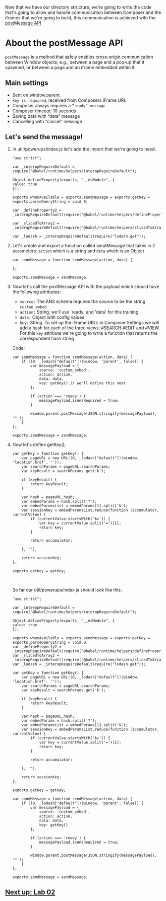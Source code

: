 
Now that we have our directory structure, we're going to write the code that's going to allow and handle communication between Composer and the iframes that we're going to build, this communication is achieved with the [postMessage API](https://developer.mozilla.org/en-US/docs/Web/API/Window/postMessage)

# About the postMessage API

`postMessage` is a method that safely enables cross-origin communication between Window objects; e.g., between a page and a pop-up that it spawned, or between a page and an iframe embedded within it

## Main settings
- Sent on window.parent.
- `Key is required`, received from Composers iFrame URL
- Composer always requires a `”ready” message`
- Composer timeout: 10 seconds
- Saving data with “data” message
- Cancelling with “cancel” message


## Let's send the message!

1. In util/powerups/index.js let's add the import that we're going to need.


    ```
    "use strict";

    var _interopRequireDefault = require("@babel/runtime/helpers/interopRequireDefault");

    Object.defineProperty(exports, "__esModule", {
    value: true
    });

    exports.whenAvailable = exports.sendMessage = exports.getKey = exports.parseQueryString = void 0;

    var _defineProperty2 = _interopRequireDefault(require("@babel/runtime/helpers/defineProperty"));

    var _slicedToArray2 = _interopRequireDefault(require("@babel/runtime/helpers/slicedToArray"));

    var _lodash = _interopRequireDefault(require("lodash.get"));
    ```

2. Let's create and export a function called sendMessage that takes in 2 parameters: `action` which is a string and `data` which is an Object

    ```
    var sendMessage = function sendMessage(action, data) {

    };

    exports.sendMessage = sendMessage;
    ```

3. Now let's call the postMessage API with the payload which should have the following attributes:

    -  `source:` The ANS schema requires the source to be the string `custom_embed`
    -   `action:` String, we'll use 'ready' and 'data' for this training
    -   `data:` Object with config values
    -   `key:`  String. To set up the iFrame URLs in Composer Settings we will add a hash for each of the three views: #SEARCH #EDIT and #VIEW. For this `key` attribute we're going to write a function that returns the correspondent hash string


    Code:

    ```
    var sendMessage = function sendMessage(action, data) {
        if ((0, _lodash["default"])(window, 'parent', false)) {
            var messagePayload = {
                source: 'custom_embed',
                action: action,
                data: data,
                key: getKey() // we'll define this next
            };

            if (action === 'ready') {
                messagePayload.isAnsRequired = true;
            }

            window.parent.postMessage(JSON.stringify(messagePayload), '*');
        }
    };

    exports.sendMessage = sendMessage;
    ```

    

4. Now let's define getKey();

    ```
    var getKey = function getKey() {
        var pageURL = new URL((0, _lodash["default"])(window, 'location.href', ''));
        var searchParams = pageURL.searchParams;
        var keyResult = searchParams.get('k');

        if (keyResult) {
            return keyResult;
        }

        var hash = pageURL.hash;
        var embedParams = hash.split('?');
        var embedParamsList = embedParams[1].split('&');
        var sessionKey = embedParamsList.reduce(function (accumulator, currentValue) {
            if (currentValue.startsWith('k=')) {
                var key = currentValue.split('=')[1];
                return key;
            }

            return accumulator;
        
        }, '');

        return sessionKey;
    };

    exports.getKey = getKey;
    ```


    &nbsp;

    So far our util/powerups/index.js should look like this:

    ```
    "use strict";

    var _interopRequireDefault = require("@babel/runtime/helpers/interopRequireDefault");

    Object.defineProperty(exports, "__esModule", {
    value: true
    });

    exports.whenAvailable = exports.sendMessage = exports.getKey = exports.parseQueryString = void 0;
    var _defineProperty2 = _interopRequireDefault(require("@babel/runtime/helpers/defineProperty"));
    var _slicedToArray2 = _interopRequireDefault(require("@babel/runtime/helpers/slicedToArray"));
    var _lodash = _interopRequireDefault(require("lodash.get"));

    var getKey = function getKey() {
        var pageURL = new URL((0, _lodash["default"])(window, 'location.href', ''));
        var searchParams = pageURL.searchParams;
        var keyResult = searchParams.get('k');

        if (keyResult) {
            return keyResult;
        }

        var hash = pageURL.hash;
        var embedParams = hash.split('?');
        var embedParamsList = embedParams[1].split('&');
        var sessionKey = embedParamsList.reduce(function (accumulator, currentValue) {
            if (currentValue.startsWith('k=')) {
                var key = currentValue.split('=')[1];
                return key;
            }

            return accumulator;

        }, '');

        return sessionKey;
    };

    exports.getKey = getKey;

    var sendMessage = function sendMessage(action, data) {
        if ((0, _lodash["default"])(window, 'parent', false)) {
            var messagePayload = {
                source: 'custom_embed',
                action: action,
                data: data,
                key: getKey()
            };

            if (action === 'ready') {
                messagePayload.isAnsRequired = true;
            }

            window.parent.postMessage(JSON.stringify(messagePayload), '*');
        }
    };

    exports.sendMessage = sendMessage;
   
    ```



## [Next up: Lab 02](https://github.com/arc-partners/Fusion-Training-User-Stories/tree/powerups-lab-02)
